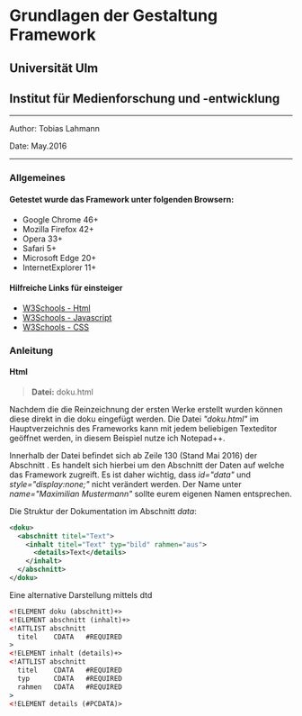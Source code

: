 # Grundlagen der Gestaltung Framework

## Universität Ulm
## Institut für Medienforschung und -entwicklung

---------------
Author: Tobias Lahmann

Date: May.2016

---------------
### Allgemeines
#### Getestet wurde das Framework unter folgenden Browsern: 
* Google Chrome 46+ 
* Mozilla Firefox 42+ 
* Opera 33+
* Safari 5+
* Microsoft Edge 20+
* InternetExplorer 11+

#### Hilfreiche Links für einsteiger
* [W3Schools - Html](http://www.w3schools.com/html/)
* [W3Schools - Javascript](http://www.w3schools.com/js/)
* [W3Schools - CSS](http://www.w3schools.com/css/)

### Anleitung
#### Html
> **Datei:** doku.html

Nachdem die die Reinzeichnung der ersten Werke erstellt wurden können diese direkt in die doku eingefügt werden. Die Datei *"doku.html"* im Hauptverzeichnis des Frameworks kann mit jedem beliebigen Texteditor geöffnet werden, in diesem Beispiel nutze ich Notepad++.

Innerhalb der Datei befindet sich ab Zeile 130 (Stand Mai 2016) der Abschnitt **_<xml id="data" name="Maximilian Mustermann" style="display:none;">[...]_**. Es handelt sich hierbei um den Abschnitt der Daten auf welche das Framework zugreift. Es ist daher wichtig, dass *id="data"* und *style="display:none;"* nicht verändert werden. Der Name unter *name="Maximilian Mustermann"* sollte eurem eigenen Namen entsprechen.

Die Struktur der Dokumentation im Abschnitt *data*:

```xml
<doku>
  <abschnitt titel="Text">
    <inhalt titel="Text" typ="bild" rahmen="aus">
      <details>Text</details>
    </inhalt>
  </abschnitt>
</doku>
```

Eine alternative Darstellung mittels dtd

```xml
<!ELEMENT doku (abschnitt)+>
<!ELEMENT abschnitt (inhalt)+>
<!ATTLIST abschnitt
  titel    CDATA   #REQUIRED
>
<!ELEMENT inhalt (details)+>
<!ATTLIST abschnitt
  titel    CDATA   #REQUIRED
  typ      CDATA   #REQUIRED
  rahmen   CDATA   #REQUIRED
>
<!ELEMENT details (#PCDATA)>
```

